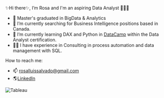 ✨Hi there✨, I’m Rosa and I'm an aspiring Data Analyst 👋👩‍💻
- 🏫 Master's graduated in BigData & Analytics
- 👀 I’m currently searching for Business Intelligence positions based in Canada.
- 🌱 I’m currently learning DAX and Python in [DataCamp](https://www.datacamp.com) within the Data Analyst certification.
- 👩‍💼 I have experience in Consulting in process automation and data management with SQL.

How to reach me:
- 📫 rosalluissalvado@gmail.com
- 🌎[LinkedIn](https://www.linkedin.com/in/rosalluissalvado/)

![Tableau]({[https://img.shields.io/badge/-SQL-green](https://img.shields.io/badge/Tableau-E97627?style=for-the-badge&logo=Tableau&logoColor=white)})

